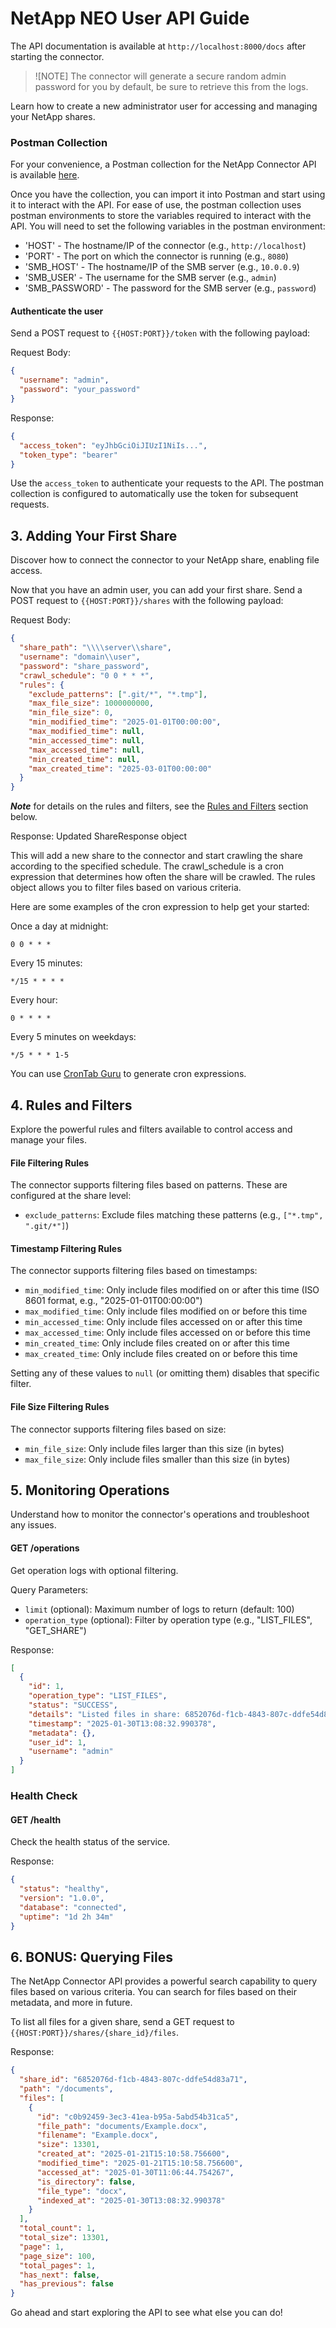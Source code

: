 # NetApp NEO User API Guide

The API documentation is available at `http://localhost:8000/docs` after starting the connector.

> ![NOTE]
> The connector will generate a secure random admin password for you by default, be sure to retrieve this from the logs.

Learn how to create a new administrator user for accessing and managing your NetApp shares.

### Postman Collection

For your convenience, a Postman collection for the NetApp Connector API is available [here](https://github.com/NetApp/Innovation-Labs/blob/main/netapp-neo/postman/NetAppConnectorforM365Copilot.postman_collection.json).

Once you have the collection, you can import it into Postman and start using it to interact with the API. For ease of use, the postman collection uses postman environments to store the variables required to interact with the API. You will need to set the following variables in the postman environment:

- 'HOST' - The hostname/IP of the connector (e.g., `http://localhost`)
- 'PORT' - The port on which the connector is running (e.g., `8080`)
- 'SMB_HOST' - The hostname/IP of the SMB server (e.g., `10.0.0.9`)
- 'SMB_USER' - The username for the SMB server (e.g., `admin`)
- 'SMB_PASSWORD' - The password for the SMB server (e.g., `password`)

#### Authenticate the user

Send a POST request to `{{HOST:PORT}}/token` with the following payload:

Request Body:

```json
{
  "username": "admin",
  "password": "your_password"
}
```

Response:

```json
{
  "access_token": "eyJhbGciOiJIUzI1NiIs...",
  "token_type": "bearer"
}
```

Use the `access_token` to authenticate your requests to the API. The postman collection is configured to automatically use the token for subsequent requests.

## 3. Adding Your First Share

Discover how to connect the connector to your NetApp share, enabling file access.

Now that you have an admin user, you can add your first share. Send a POST request to `{{HOST:PORT}}/shares` with the following payload:

Request Body:

```json
{
  "share_path": "\\\\server\\share",
  "username": "domain\\user",
  "password": "share_password",
  "crawl_schedule": "0 0 * * *",
  "rules": {
    "exclude_patterns": [".git/*", "*.tmp"],
    "max_file_size": 1000000000,
    "min_file_size": 0,
    "min_modified_time": "2025-01-01T00:00:00",
    "max_modified_time": null,
    "min_accessed_time": null,
    "max_accessed_time": null,
    "min_created_time": null,
    "max_created_time": "2025-03-01T00:00:00"
  }
}
```

**_Note_** for details on the rules and filters, see the [Rules and Filters](#rules-and-filters) section below.

Response: Updated ShareResponse object

This will add a new share to the connector and start crawling the share according to the specified schedule. The crawl_schedule is a cron expression that determines how often the share will be crawled. The rules object allows you to filter files based on various criteria.

Here are some examples of the cron expression to help get your started:

Once a day at midnight:

```
0 0 * * *
```

Every 15 minutes:

```
*/15 * * * *
```

Every hour:

```
0 * * * *
```

Every 5 minutes on weekdays:

```
*/5 * * * 1-5
```

You can use [CronTab Guru](https://crontab.guru/) to generate cron expressions.

## 4. Rules and Filters

Explore the powerful rules and filters available to control access and manage your files.

#### File Filtering Rules

The connector supports filtering files based on patterns. These are configured at the share level:

- `exclude_patterns`: Exclude files matching these patterns (e.g., `["*.tmp", ".git/*"]`)

#### Timestamp Filtering Rules

The connector supports filtering files based on timestamps:

- `min_modified_time`: Only include files modified on or after this time (ISO 8601 format, e.g., "2025-01-01T00:00:00")
- `max_modified_time`: Only include files modified on or before this time
- `min_accessed_time`: Only include files accessed on or after this time
- `max_accessed_time`: Only include files accessed on or before this time
- `min_created_time`: Only include files created on or after this time
- `max_created_time`: Only include files created on or before this time

Setting any of these values to `null` (or omitting them) disables that specific filter.

#### File Size Filtering Rules

The connector supports filtering files based on size:

- `min_file_size`: Only include files larger than this size (in bytes)
- `max_file_size`: Only include files smaller than this size (in bytes)

## 5. Monitoring Operations

Understand how to monitor the connector's operations and troubleshoot any issues.

#### GET /operations

Get operation logs with optional filtering.

Query Parameters:

- `limit` (optional): Maximum number of logs to return (default: 100)
- `operation_type` (optional): Filter by operation type (e.g., "LIST_FILES", "GET_SHARE")

Response:

```json
[
  {
    "id": 1,
    "operation_type": "LIST_FILES",
    "status": "SUCCESS",
    "details": "Listed files in share: 6852076d-f1cb-4843-807c-ddfe54d83a71",
    "timestamp": "2025-01-30T13:08:32.990378",
    "metadata": {},
    "user_id": 1,
    "username": "admin"
  }
]
```

### Health Check

#### GET /health

Check the health status of the service.

Response:

```json
{
  "status": "healthy",
  "version": "1.0.0",
  "database": "connected",
  "uptime": "1d 2h 34m"
}
```

## 6. BONUS: Querying Files

The NetApp Connector API provides a powerful search capability to query files based on various criteria. You can search for files based on their metadata, and more in future.

To list all files for a given share, send a GET request to `{{HOST:PORT}}/shares/{share_id}/files`.

Response:

```json
{
  "share_id": "6852076d-f1cb-4843-807c-ddfe54d83a71",
  "path": "/documents",
  "files": [
    {
      "id": "c0b92459-3ec3-41ea-b95a-5abd54b31ca5",
      "file_path": "documents/Example.docx",
      "filename": "Example.docx",
      "size": 13301,
      "created_at": "2025-01-21T15:10:58.756600",
      "modified_time": "2025-01-21T15:10:58.756600",
      "accessed_at": "2025-01-30T11:06:44.754267",
      "is_directory": false,
      "file_type": "docx",
      "indexed_at": "2025-01-30T13:08:32.990378"
    }
  ],
  "total_count": 1,
  "total_size": 13301,
  "page": 1,
  "page_size": 100,
  "total_pages": 1,
  "has_next": false,
  "has_previous": false
}
```

Go ahead and start exploring the API to see what else you can do!
